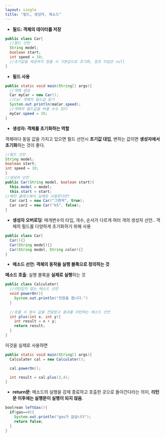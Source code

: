 ```yaml
---
layout: single
title: "필드, 생성자, 메소드"
---
```


- **필드: 객체의 데이터를 저장**

```java
public class Car{
  //필드 선언
  String model;
  boolean start;
  int speed = 10;
  //초기값을 제공하지 않을 시 기본값으로 초기화, 참조 타입은 null
}
```

- **필드 사용**

```java
public static void main(String[] args){
  //객체 생성
  Car myCar = new Car();
  //Car 객체의 필드값 읽기
  System.out.println(maCar.speed);
  //객체의 필드값을 바꿀 수도 있다
  myCar.speed = 20;
}
```

- **생성자: 객체를 초기화하는 역할**

객체마다 동일 값을 가지고 있으면 필드 선언시 **초기값 대입**, 변하는 값이면 **생성자에서 초기화**하는 것이 좋다.
```java
//필드 선언
String model;
boolean start;
int speed = 10;
}
//생성자 선언
public Car(String model, boolean start){
  this.model = model;
  this.start = start;
//메인 클래스에서 실제로 사용한다면?
  Car car1 = new Car("그랜져", true);
  Car car2 = new Car("k5", false);
} 
```

- **생성자 오버로딩**: 매개변수의 타입, 개수, 순서가 다르게 여러 개의 생성자 선언.. 객체의 필드를 다양하게 초기화하기 위해 사용

```java
public class Car{
  Car(){}
  Car(String model){}
  Car(String model, String color){}
}
```

- **메소드 선언: 객체의 동작을 실행 블록으로 정의하는 것**

**메소드 호출**: 실행 블록을 **실제로 실행**하는 것

```java
public class Calculater{
  //리턴값이 없는 메소드 선언
  void powerOn(){
    System.out.println("전원을 켭니다.")
  }
  
  //호출 시 정수 값을 전달받고 결과를 리턴하는 메소드 선언
  int plus(int x, int y){
    int result = x + y;
    return result;
  }
}
```

이것을 실제로 사용하면

```java
public static void main(String[] args){
  Calculater cal = new Calculater();

  cal.powerOn();

  int result = cal.plus(3,4);
}
```

- **return문**: 메소드의 실행을 강제 종료하고 호출한 곳으로 돌아간다라는 의미, **리턴문 이후에는 실행문이 실행이 되지 않음**.

```java
boolrean leftGas(){
  if(gas==0){
    System.out.println("gas가 없습니다");
    return false;
  }
}
```






